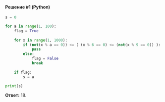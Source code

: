 #### Решение #1 (Python)
```python
s = 0

for a in range(1, 100):
    flag = True
    
    for x in range(1, 1000):
        if (not(x % a == 0)) <= ( (x % 6 == 0) <= (not(x % 9 == 0)) ):
            pass
        else:
            flag = False
            break
    
    if flag:
        s = a

print(s)
```

**Ответ:** 18.
